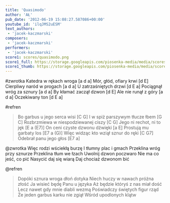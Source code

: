 ```yaml
---
title: 'Quasimodo'
author: 'AŁ'
pub_date: '2012-06-19 15:08:27.587086+00:00'
youtube_id: 'ilqJMS2uESM'
text_authors:
 - 'jacek-kaczmarski'
composers:
 - 'jacek-kaczmarski'
performers:
 - 'jacek-kaczmarski'
score1: scores/quasimodo.png
score1_full: https://storage.googleapis.com/piosenka-media/media/scores/quasimodo.png
score1_thumb: https://storage.googleapis.com/piosenka-media/media/scores/quasimodo.png.180x0_q85_upscale.jpg
---
```


#zwrotka
Katedra w rękach wroga [a d a]
Mór, głód, ofiary krwi [d E]
Cierpliwy naród w progach [a d a]
U zatrzaśniętych drzwi [d E a]
Pociągnął wróg za sznury [a d a]
By kłamać zaczął dzwon [d E]
Ale nie runął z góry [a d a]
Oczekiwany ton [d E a]

#refren
>Bo garbus u jego serca wisi [C G]
>I w spiż parszywym tłucze łbem [G C]
>Rozbrzmiewa w niespodziewanej ciszy [C G]
>Jego ni rechot, ni to jęk [E a (E7)]
>On ceni czyste dzwonu dźwięki [a E]
>Prostują mu garbaty los [E7 a (G)]
>Więc widząc kto wziął sznur do ręki [C G7]
>Odebrał panu jego głos [E7 a]

@zwrotka
Więc rodzi wściekłą burzę
I tłumny plac i gmach
Przeklina wróg przy sznurze
Przeklina tłum we łzach
Uwolnij dzwon poczwaro
Nie ma co jeść, co pić
Nasycić daj się wiarą
Daj chociaż dzwonom bić

@refren
>Dopóki sznura wroga dłoń dotyka
>Niech huczy w nawach próżna złość
>Ja wisieć będę Panu u języka
>Aż będzie któryś z nas miał dość
>Lecz nawet gdy mnie diabli wezmą
>Poświadczy świętych figur rząd
>Że jeden garbus karku nie zgiął
>Wśród upodlonych klątw